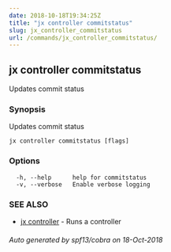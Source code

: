 ```yaml
---
date: 2018-10-18T19:34:25Z
title: "jx controller commitstatus"
slug: jx_controller_commitstatus
url: /commands/jx_controller_commitstatus/
---
```

## jx controller commitstatus

Updates commit status

### Synopsis

Updates commit status

```
jx controller commitstatus [flags]
```

### Options

```
  -h, --help      help for commitstatus
  -v, --verbose   Enable verbose logging
```

### SEE ALSO

* [jx controller](/commands/jx_controller/)	 - Runs a controller

###### Auto generated by spf13/cobra on 18-Oct-2018
